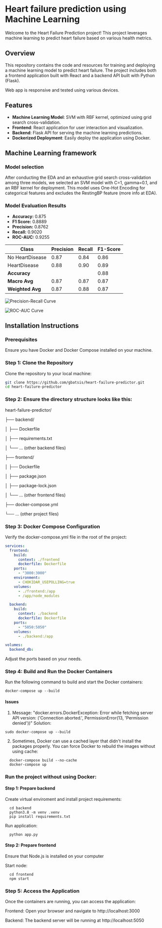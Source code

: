 # Heart failure prediction using Machine Learning

Welcome to the Heart Failure Prediction project! This project leverages machine learning to predict heart failure based on various health metrics.

## Overview

This repository contains the code and resources for training and deploying a machine learning model to predict heart failure. The project includes both a frontend application built with React and a backend API built with Python (Flask).

Web app is responsive and tested using various devices.

## Features

- **Machine Learning Model**: SVM with RBF kernel, optimized using grid search cross-validation.
- **Frontend**: React application for user interaction and visualization.
- **Backend**: Flask API for serving the machine learning predictions.
- **Dockerized Deployment**: Easily deploy the application using Docker.

## Machine Learning framework

### Model selection

After conducting the EDA and an exhaustive grid search cross-validation among three models, we selected an SVM model with C=1, gamma=0.1, and an RBF kernel for deployment. This model uses One-Hot Encoding for categorical features and excludes the RestingBP feature (more info at EDA).

### Model Evaluation Results

- **Accuracy:** 0.875
- **F1 Score:** 0.8889
- **Precision:** 0.8762
- **Recall:** 0.9020
- **ROC-AUC:** 0.9255

| Class           | Precision | Recall | F1-Score |
|-----------------|-----------|--------|----------|
| No HeartDisease | 0.87      | 0.84   | 0.86     |
| HeartDisease    | 0.88      | 0.90   | 0.89     |
| **Accuracy**    |           |        | 0.88     |
| **Macro Avg**   | 0.87      | 0.87   | 0.87     |
| **Weighted Avg**| 0.87      | 0.88   | 0.87     |

![Precision-Recall Curve](./data/results/curve1.png)

![ROC-AUC Curve](./data/results/curve2.png)

## Installation Instructions

### Prerequisites

Ensure you have Docker and Docker Compose installed on your machine.

### Step 1: Clone the Repository

Clone the repository to your local machine:
```sh
git clone https://github.com/gbatsis/heart-failure-predictor.git
cd heart-failure-predictor
```

### Step 2: Ensure the directory structure looks like this:

heart-failure-predictor/

├── backend/

│   ├── Dockerfile

│   ├── requirements.txt

│   └── ... (other backend files)

├── frontend/

│   ├── Dockerfile

│   ├── package.json

│   ├── package-lock.json

│   └── ... (other frontend files)

├── docker-compose.yml

└── ... (other project files)

### Step 3: Docker Compose Configuration
Verify the docker-compose.yml file in the root of the project:

```yaml
services:
  frontend:
    build:
      context: ./frontend
      dockerfile: Dockerfile
    ports:
      - "3000:3000"
    environment:
      - CHOKIDAR_USEPOLLING=true
    volumes:
      - ./frontend:/app
      - /app/node_modules

  backend:
    build:
      context: ./backend
      dockerfile: Dockerfile
    ports:
      - "5050:5050"
    volumes:
      - ./backend:/app

volumes:
  backend_db:
```

Adjust the ports based on your needs. 

### Step 4: Build and Run the Docker Containers
Run the following command to build and start the Docker containers:

```ssh
docker-compose up --build
```

#### Issues

1.  Message: "docker.errors.DockerException: Error while fetching server API version: ('Connection aborted.', PermissionError(13, 'Permission denied'))"
  Solution:
  ```ssh
  sudo docker-compose up --build
  ```

2. Sometimes, Docker can use a cached layer that didn't install the packages properly. You can force Docker to rebuild the images without using cache:
  ```ssh 
    docker-compose build --no-cache
    docker-compose up
  ```

### Run the project without using Docker:

#### Step 1: Prepare backend

Create virtual enviroment and install project requirements:

```ssh
  cd backend
  python3.8 -m venv .venv
  pip install requirements.txt
```

Run application:

```ssh
  python app.py 
```

#### Step 2: Prepare frontend

Ensure that Node.js is installed on your computer

Start node:

```ssh
  cd frontend
  npm start
```

### Step 5: Access the Application
Once the containers are running, you can access the application:

Frontend: Open your browser and navigate to http://localhost:3000

Backend: The backend server will be running at http://localhost:5050
